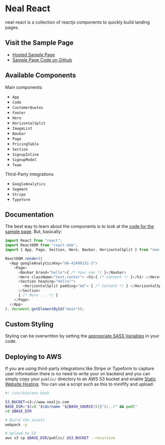 # Neal React

neal-react is a collection of reactjs components to quickly build landing pages. 

## Visit the Sample Page

- [Hosted Sample Page](http://www.nealjs.com)
- [Sample Page Code on Github](https://github.com/dennybritz/neal-sample)

## Available Components

Main components:

- `App`
- `Code`
- `CustomerQuotes`
- `Footer`
- `Hero`
- `HorizontalSplit`
- `ImageList`
- `Navbar`
- `Page`
- `PricingTable`
- `Section`
- `SignupInline`
- `SignupModel`
- `Team`

Third-Party integrations

- `GoogleAnalytics`
- `Segment`
- `Stripe`
- `Typeform`


## Documentation

The best way to learn about the components is to look at the [code for the sample page](https://github.com/dennybritz/neal-sample). But, basically:

```javascript
import React from "react";
import ReactDOM from "react-dom";
import { App, Page, Section, Hero, Navbar, HorizontalSplit } from "neal-react";

ReactDOM.render((
  <App googleAnalyticsKey="UA-42490151-3">
    <Page>
      <Navbar brand="hello">{ /* Your nav */ }</Navbar>
      <Hero className="text-center"> <h1>{ /* Content */ }</h1> </Hero>
      <Section heading="Hello!">
        <HorizontalSplit padding="md"> { /* Content */ } </HorizontalSplit>
      </Section>
      { /* More ... */ }
    </Page>
  </App>
), document.getElementById("main"));

```

## Custom Styling

Styling can be overwritten by setting the [appropriate SASS Variables](https://github.com/dennybritz/neal-react/blob/master/css/_variables.scss) in your code.

## Deploying to AWS

If you are using third-party integrations like Stripe or Typeform to capture user information there is no need to write your on backend and you can simply copy your `public/` directory to an AWS S3 bucket and enable [Static Website Hosting](http://docs.aws.amazon.com/AmazonS3/latest/dev/WebsiteHosting.html). You can use a script such as this to minifify and upload:


```bash
#! /usr/bin/env bash

S3_BUCKET=s3://www.nealjs.com
BASE_DIR="$(cd "$(dirname "${BASH_SOURCE[0]}")/../" && pwd)"
cd $BASE_DIR

# Build the assets
webpack -p

# Upload to S3
aws s3 cp $BASE_DIR/public/ $S3_BUCKET --recursive
```